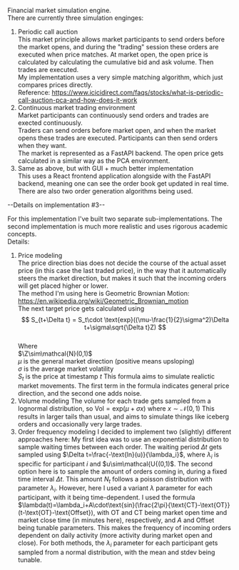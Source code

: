 Financial market simulation engine.  
There are currently three simulation enginges:  
1. Periodic call auction  
This market principle allows market participants to send orders before the market opens, and during the "trading" session these orders are executed when price matches.
At market open, the open price is calculated by calculating the cumulative bid and ask volume. Then trades are executed.  
My implementation uses a very simple matching algorithm, which just compares prices directly.  
Reference: https://www.icicidirect.com/faqs/stocks/what-is-periodic-call-auction-pca-and-how-does-it-work  
2. Continuous market trading environment  
Market participants can continuously send orders and trades are exected continuously.  
Traders can send orders before market open, and when the market opens these trades are executed. Participants can then send orders when they want.  
The market is represented as a FastAPI backend. The open price gets calculated in a similar way as the PCA environment.  
3. Same as above, but with GUI + much better implementation  
This uses a React frontend application alongside with the FastAPI backend, meaning one can see the order book get updated in real time. There are also two order generation algorithms being used.  

--Details on implementation #3--  

For this implementation I've built two separate sub-implementations. The second implementation is much more realistic and uses rigorous academic concepts.  
Details:  

1. Price modeling  
The price direction bias does not decide the course of the actual asset price (in this case the last traded price), in the way that it automatically steers the market direction, but makes it such that the incoming orders will get placed higher or lower.  
The method I'm using here is Geometric Brownian Motion: https://en.wikipedia.org/wiki/Geometric_Brownian_motion  
The next target price gets calculated using  
$$ S_{t+\Delta t} = S_t\cdot \text{exp}((\mu-\frac{1}{2}\sigma^2)\Delta t+\sigma\sqrt{\Delta t}Z) $$  
Where  
$\Z\sim\mathcal{N}(0,1)$  
$\mu$ is the general market direction (positive means upsloping)  
$\sigma$ is the average market volatility  
$S_t$ is the price at timestamp $t$
This formula aims to simulate realictic market movements. The first term in the formula indicates general price direction, and the second one adds noise.  
3. Volume modeling
The volume for each trade gets sampled from a lognormal distribution, so $\text{Vol}=\text{exp}(\mu+\sigma x)$ where $x\sim\mathcal{N}(0,1)$
This results in larger tails than usual, and aims to simulate things like iceberg orders and occasionally very large trades.
4. Order frequency modeling
I decided to implement two (slightly) different approaches here:
My first idea was to use an exponential distribution to sample waiting times between each order. The waiting period $\Delta t$ gets sampled using $\Delta t=\frac{-\text{ln}(u)}{\lambda_i}$, where $\lambda_i$ is specific for participant $i$ and $u\sim\mathcal{U{(0,1)$.
The second option here is to sample the amount of orders coming in, during a fixed time interval $\Delta t$. This amount $N_t$ follows a poisson distribution with parameter $\lambda_i$. However, here I used a variant $\lambda$ parameter for each participant, with it being time-dependent. I used the formula $\lambda(t)=\lambda_i+A\cdot\text{sin}(\frac{2\pi}{\text{CT}-\text{OT}}(t-\text{OT}-\text{Offset}), with OT and CT being market open time and market close time (in minutes here), respectively, and $A$ and Offset being tunable parameters. This makes the frequency of incoming orders dependent on daily activity (more activity during market open and close).
For both methods, the $\lambda_i$ parameter for each participant gets sampled from a normal distribution, with the mean and stdev being tunable.


